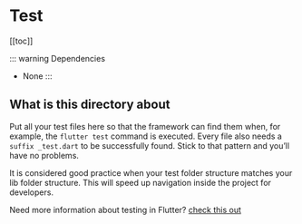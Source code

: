 # Test

[[toc]]

::: warning Dependencies
- None
:::

## What is this directory about

Put all your test files here so that the framework can find them when, for example, the `flutter test` command is executed. Every file also needs a `suffix _test.dart` to be successfully found. Stick to that pattern and you’ll have no problems. 

It is considered good practice when your test folder structure matches your lib folder structure. This will speed up navigation inside the project for developers.

Need more information about testing in Flutter? [check this out](https://docs.flutter.dev/testing)
